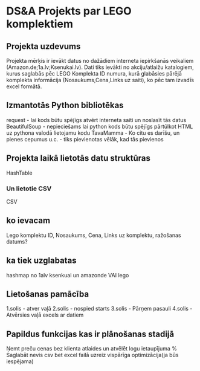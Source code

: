 # DS&A Projekts par LEGO komplektiem

## Projekta uzdevums
Projekta mērķis ir ievākt datus no dažādiem interneta iepirkšanās veikaliem (Amazon.de;1a.lv;Ksenukai.lv). Dati tiks ievākti no akciju/atlaižu katalogiem, kurus saglabās pēc LEGO Komplekta ID numura, kurā glabāsies pārējā komplekta informācija (Nosaukums,Cena,Links uz saiti), ko pēc tam izvadīs excel formātā.

## Izmantotās Python bibliotēkas
request - lai kods būtu spējīgs atvērt interneta saiti un noslasīt tās datus
BeautifulSoup - nepieciešams lai python kods būtu spējīgs pārtūlkot HTML uz pythona valodā lietojamu kodu
TavaMamma - Ko citu es darīšu, un pienes cepumus
u.c. - tiks pievienotas vēlāk, kad tās pievienos 

## Projekta laikā lietotās datu struktūras
HashTable

### Un lietotie CSV
CSV
     
## ko ievacam
Lego komplektu ID, Nosaukums, Cena, Links uz komplektu, ražošanas datums?

## ka tiek uzglabatas 
hashmap no 1alv ksenkuai un amazonde VAI lego

## Lietošanas pamācība
1.solis - atver vaļā
2.solis - nospied starts
3.solis - Pārņem pasauli
4.solis - Atvērsies vaļā excels ar datiem

## Papildus funkcijas kas ir plānošanas stadijā
Ņemt preču cenas bez klienta atlaides un atvēlēt logu ietaupījuma %
Saglabāt nevis csv bet excel failā uzreiz
vispārīga optimizācija(ja būs iespējama)
